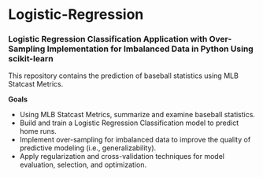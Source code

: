 # Logistic-Regression
### Logistic Regression Classification Application with Over-Sampling Implementation for Imbalanced Data in Python Using scikit-learn

This repository contains the prediction of baseball statistics using MLB Statcast Metrics.

**Goals**

- Using MLB Statcast Metrics, summarize and examine baseball statistics.
- Build and train a Logistic Regression Classification model to predict home runs.
- Implement over-sampling for imbalanced data to improve the quality of predictive modeling (i.e., generalizability).
- Apply regularization and cross-validation techniques for model evaluation, selection, and optimization.
